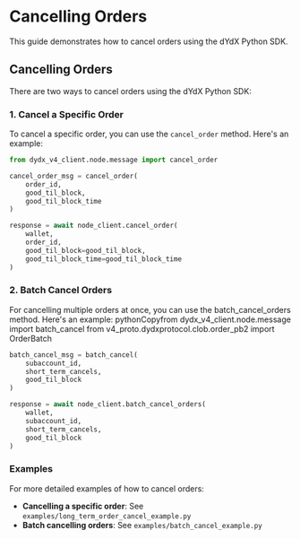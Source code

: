 # Cancelling Orders

This guide demonstrates how to cancel orders using the dYdX Python SDK.

## Cancelling Orders

There are two ways to cancel orders using the dYdX Python SDK:

### 1. Cancel a Specific Order

To cancel a specific order, you can use the `cancel_order` method. Here's an example:

```python
from dydx_v4_client.node.message import cancel_order

cancel_order_msg = cancel_order(
    order_id,
    good_til_block,
    good_til_block_time
)

response = await node_client.cancel_order(
    wallet,
    order_id,
    good_til_block=good_til_block,
    good_til_block_time=good_til_block_time
)
```

### 2. Batch Cancel Orders
For cancelling multiple orders at once, you can use the batch_cancel_orders method. Here's an example:
pythonCopyfrom dydx_v4_client.node.message import batch_cancel
from v4_proto.dydxprotocol.clob.order_pb2 import OrderBatch

```python
batch_cancel_msg = batch_cancel(
    subaccount_id,
    short_term_cancels,
    good_til_block
)

response = await node_client.batch_cancel_orders(
    wallet,
    subaccount_id,
    short_term_cancels,
    good_til_block
)
```

### Examples
For more detailed examples of how to cancel orders:
- **Cancelling a specific order**: See `examples/long_term_order_cancel_example.py`
- **Batch cancelling orders**: See `examples/batch_cancel_example.py`



